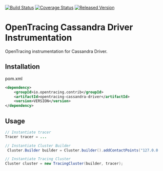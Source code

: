 [![Build Status][ci-img]][ci] [![Coverage Status][cov-img]][cov] [![Released Version][maven-img]][maven]

# OpenTracing Cassandra Driver Instrumentation
OpenTracing instrumentation for Cassandra Driver.

## Installation

pom.xml
```xml
<dependency>
    <groupId>io.opentracing.contrib</groupId>
    <artifactId>opentracing-cassandra-driver</artifactId>
    <version>VERSION</version>
</dependency>
```

## Usage

```java
// Instantiate tracer
Tracer tracer = ...

// Instantiate Cluster Builder
 Cluster.Builder builder = Cluster.builder().addContactPoints("127.0.0.1").withPort(9142);

// Instantiate Tracing Cluster
Cluster cluster = new TracingCluster(builder, tracer);

```

[ci-img]: https://travis-ci.org/opentracing-contrib/java-cassandra-driver.svg?branch=master
[ci]: https://travis-ci.org/opentracing-contrib/java-cassandra-driver
[cov-img]: https://coveralls.io/repos/github/opentracing-contrib/java-cassandra-driver/badge.svg?branch=master
[cov]: https://coveralls.io/github/opentracing-contrib/java-cassandra-driver?branch=master
[maven-img]: https://img.shields.io/maven-central/v/io.opentracing.contrib/opentracing-cassandra-driver.svg
[maven]: http://search.maven.org/#search%7Cga%7C1%7Copentracing-cassandra-driver

